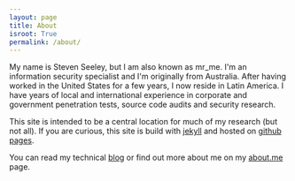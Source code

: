 ```yaml
---
layout: page
title: About
isroot: True
permalink: /about/
---
```


My name is Steven Seeley, but I am also known as mr_me. I'm an information security specialist and I'm originally from Australia. After having worked in the United States for a few years, I now reside in Latin America. I have years of local and international experience in corporate and government penetration tests, source code audits and security research.

This site is intended to be a central location for much of my research (but not all). If you are curious, this site is build with <a href="https://jekyllrb.com/" target="_blank">jekyll</a> and hosted on <a href="https://pages.github.com/" target="_blank">github pages</a>.

You can read my technical <a href="/blog">blog</a> or find out more about me on my <a href="https://about.me/steven.seeley" target="_blank">about.me</a> page.
